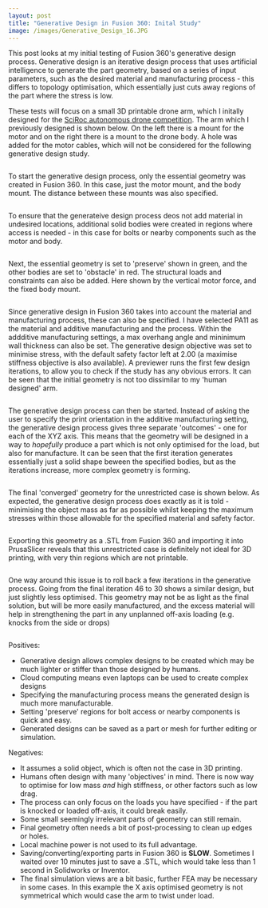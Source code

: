 ```yaml
---
layout: post
title: "Generative Design in Fusion 360: Inital Study"
image: /images/Generative_Design_16.JPG
---
```


This post looks at my initial testing of Fusion 360's generative design process. Generative design is an iterative design process that uses artificial intelligence to generate the part geometry, based on a series of input parameters, such as the desired material and manufacturing process - this differs to topology optimisation, which essentially just cuts away regions of the part where the stress is low.

These tests will focus on a small 3D printable drone arm, which I initally designed for the [SciRoc autonomous drone competition](https://jordancormack.github.io/SciRoc-2019/). The arm which I previously designed is shown below. On the left there is a mount for the motor and on the right there is a mount to the drone body. A hole was added for the motor cables, which will not be considered for the following generative design study.

<img src="/images/Human_Design_1crop.jpg" alt="" class="inline">

To start the generative design process, only the essential geometry was created in Fusion 360. In this case, just the motor mount, and the body mount. The distance between these mounts was also specified.

<img src="/images/Generative_Design_1crop.jpg" alt="" class="inline">

To ensure that the generateive design process deos not add material in undesired locations, additional solid bodies were created in regions where access is needed - in this case for bolts or nearby components such as the motor and body.

<img src="/images/Generative_Design_5crop.jpg" alt="" class="inline">

Next, the essential geometry is set to 'preserve' shown in green, and the other bodies are set to 'obstacle' in red. The structural loads and constraints can also be added. Here shown by the vertical motor force, and the fixed body mount.

<img src="/images/Generative_Design_22.JPG" alt="" class="inline">

Since generative design in Fusion 360 takes into account the material and manufacturing process, these can also be specified. I have selected PA11 as the material and additive manufacturing and the process. Within the addditive manufacturing settings, a max overhang angle and mininimum wall thickness can also be set. The generative design objective was set to minimise stress, with the default safety factor left at 2.00 (a maximise stiffness objective is also available). A previewer runs the first few design iterations, to allow you to check if the study has any obvious errors. It can be seen that the initial geometry is not too dissimilar to my 'human designed' arm.

<img src="/images/Generative_Design_13crop.jpg" alt="" class="inline">

The generative design process can then be started. Instead of asking the user to specify the print orientation in the additive manufacturing setting, the generative design process gives three separate 'outcomes' - one for each of the XYZ axis. This means that the geometry will be designed in a way to *hopefully* produce a part which is not only optimised for the load, but also for manufacture. It can be seen that the first iteration generates essentially just a solid shape beween the specified bodies, but as the iterations increase, more complex geometry is forming.

<img src="/images/Generative_Design_23.JPG" alt="" class="inline">

The final 'converged' geometry for the unrestricted case is shown below. As expected, the generative design process does exactly as it is told - minimising the object mass as far as possible whilst keeping the maximum stresses within those allowable for the specified material and safety factor.

<img src="/images/Generative_Design_16.JPG" alt="" class="inline">

Exporting this geometry as a .STL from Fusion 360 and importing it into PrusaSlicer reveals that this unrestricted case is definitely not ideal for 3D printing, with very thin regions which are not printable.

<img src="/images/Generative_Design_21.JPG" alt="" class="inline">

One way around this issue is to roll back a few iterations in the generative process. Going from the final iteration 46 to 30 shows a similar design, but just slightly less optimised. This geometry may not be as light as the final solution, but will be more easily manufactured, and the excess material will help in strengthening the part in any unplanned off-axis loading (e.g. knocks from the side or drops)

<img src="/images/Generative_Design_19.JPG" alt="" class="inline">

Positives:
* Generative design allows complex designs to be created which may be much lighter or stiffer than those designed by humans.
* Cloud computing means even laptops can be used to create complex designs
* Specifying the manufacturing process means the generated design is much more manufacturable.
* Setting 'preserve' regions for bolt access or nearby components is quick and easy.
* Generated designs can be saved as a part or mesh for further editing or simulation.

Negatives:
* It assumes a solid object, which is often not the case in 3D printing.
* Humans often design with many 'objectives' in mind. There is now way to optimise for low mass *and* high stiffness, or other factors such as low drag.
* The process can only focus on the loads you have specified - if the part is knocked or loaded off-axis, it could break easily.
* Some small seemingly irrelevant parts of geometry can still remain.
* Final geometry often needs a bit of post-processing to clean up edges or holes.
* Local machine power is not used to its full advantage.
* Saving/converting/exporting parts in Fusion 360 is **SLOW**. Sometimes I waited over 10 minutes just to save a .STL, which would take less than 1 second in Solidworks or Inventor.
* The final simulation views are a bit basic, further FEA may be necessary in some cases. In this example the X axis optimised geometry is not symmetrical which would case the arm to twist under load.
